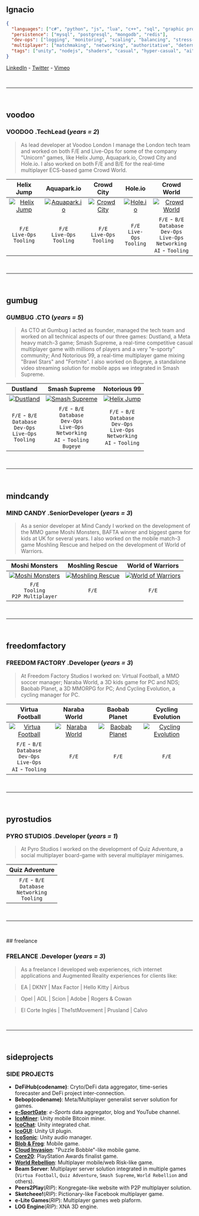 ## **Ignacio**
```json
{
  "languages": ["c#", "python", "js", "lua", "c++", "sql", "graphic programming", "solidity"],
  "persistence": ["mysql", "postgresql", "mongodb", "redis"],
  "dev-ops": ["logging", "monitoring", "scaling", "balancing", "stress-testing", "a/b-testing", "remote-config", "analytics"],
  "multiplayer": ["matchmaking", "networking", "authoritative", "deterministic-lock-step", "tcp", "udp", "rudp", "web-sockets"],
  "tags": ["unity", "nodejs", "shaders", "casual", "hyper-casual", "ai", "machine-learning", "ethereum", "scrum", "agile"]
}
```

[LinkedIn](https://www.linkedin.com/in/ignacio-garmendia-a2076a3/) - [Twitter](https://twitter.com/Codepolita) - [Vimeo](https://vimeo.com/user4039935)

<br/>

---

<br/>

## voodoo
### **VOODOO** .TechLead (*years = 2*)
> As lead developer at Voodoo London I manage the London tech team and worked on both F/E and Live-Ops for some of the company "Unicorn" games, like Helix Jump, Aquapark.io, Crowd City and Hole.io. I also worked on both F/E and B/E for the real-time multiplayer ECS-based game Crowd World.

| Helix Jump | Aquapark.io | Crowd City | Hole.io | Crowd World |
| :---: | :---: | :---: | :---: | :---: |
| [![Helix Jump](http://img.youtube.com/vi/jhhqLsF074k/0.jpg)](http://www.youtube.com/watch?v=jhhqLsF074k) | [![Aquapark.io](http://img.youtube.com/vi/GBeLmwW__BY/0.jpg)](http://www.youtube.com/watch?v=GBeLmwW__BY) | [![Crowd City](http://img.youtube.com/vi/FL7UQiGJvdQ/0.jpg)](http://www.youtube.com/watch?v=FL7UQiGJvdQ) | [![Hole.io](http://img.youtube.com/vi/lJDYb73h_qk/0.jpg)](http://www.youtube.com/watch?v=lJDYb73h_qk) | [![Crowd World](http://img.youtube.com/vi/xGBrSkeZxuw/0.jpg)](http://www.youtube.com/watch?v=xGBrSkeZxuw) |
| `F/E`<br/>`Live-Ops`<br/>`Tooling` | `F/E`<br/>`Live-Ops`<br/>`Tooling` | `F/E`<br/>`Live-Ops`<br/>`Tooling` | `F/E`<br/>`Live-Ops`<br/>`Tooling` | `F/E` - `B/E`<br/>`Database`<br/>`Dev-Ops`<br/>`Live-Ops`<br/>`Networking`<br/>`AI` - `Tooling` |   

<br/>

---

<br/>

## gumbug
### **GUMBUG** .CTO (*years = 5*)
> As CTO at Gumbug I acted as founder, managed the tech team and worked on all technical aspects of our three games: Dustland, a Meta heavy match-3 game; Smash Supreme, a real-time competitive casual multiplayer game with millions of players and a very "e-sporty" community; And Notorious 99, a real-time multiplayer game mixing "Brawl Stars" and "Fortnite". I also worked on Bugeye, a standalone video streaming solution for mobile apps we integrated in Smash Supreme.
> 
| Dustland | Smash Supreme | Notorious 99 |
| :---: | :---: | :---: |
| [![Dustland](http://img.youtube.com/vi/up7XVYRfiW0/0.jpg)](http://www.youtube.com/watch?v=up7XVYRfiW0) | [![Smash Supreme](http://img.youtube.com/vi/wmNJFQ48f0U/0.jpg)](http://www.youtube.com/watch?v=wmNJFQ48f0U) | [![Helix Jump](http://img.youtube.com/vi/ojWSzx2M5BM/0.jpg)](http://www.youtube.com/watch?v=ojWSzx2M5BM) |
| `F/E` - `B/E`<br/>`Database`<br/>`Dev-Ops`<br/>`Live-Ops`<br/>`Tooling` | `F/E` - `B/E`<br/>`Database`<br/>`Dev-Ops`<br/>`Live-Ops`</br>`Networking`<br/>`AI` - `Tooling`<br/>`Bugeye` | `F/E` - `B/E`<br/>`Database`<br/>`Dev-Ops`<br/>`Live-Ops`</br>`Networking`<br/>`AI` - `Tooling` |

<br/>

---

<br/>

## mindcandy
### **MIND CANDY** .SeniorDeveloper (*years = 3*)
> As a senior developer at Mind Candy I worked on the development of the MMO game Moshi Monsters, BAFTA winner and biggest game for kids at UK for several years. I also worked on the mobile match-3 game Moshling Rescue and helped on the development of World of Warriors.
> 
| Moshi Monsters | Moshling Rescue | World of Warriors |
| :---: | :---: | :---: |
| [![Moshi Monsters](http://img.youtube.com/vi/RADumi98ZgA/0.jpg)](http://www.youtube.com/watch?v=RADumi98ZgA) | [![Moshling Rescue](http://img.youtube.com/vi/7r-Q0L8x-k0/0.jpg)](http://www.youtube.com/watch?v=7r-Q0L8x-k0) | [![World of Warriors](http://img.youtube.com/vi/tIPu-e6qSw4/0.jpg)](http://www.youtube.com/watch?v=tIPu-e6qSw4) |
| `F/E`<br/>`Tooling`<br/>`P2P Multiplayer` | `F/E` | `F/E` |

<br/>

---

<br/>

## freedomfactory
### **FREEDOM FACTORY** .Developer (*years = 3*)
> At Freedom Factory Studios I worked on: Virtual Football, a MMO soccer manager; Naraba World, a 3D kids game for PC and NDS; Baobab Planet, a 3D MMORPG for PC; And Cycling Evolution, a cycling manager for PC.

| Virtua Football | Naraba World | Baobab Planet | Cycling Evolution |
| :---: | :---: | :---: | :---: |
| [![Virtua Football](http://img.youtube.com/vi/vq_mzEoVlh8/0.jpg)](http://www.youtube.com/watch?v=vq_mzEoVlh8) | [![Naraba World](http://img.youtube.com/vi/bF5DJOQkFPE/0.jpg)](http://www.youtube.com/watch?v=bF5DJOQkFPE) | [![Baobab Planet](http://img.youtube.com/vi/wIX0pHa6BKQ/0.jpg)](http://www.youtube.com/watch?v=wIX0pHa6BKQ) | [![Cycling Evolution](http://img.youtube.com/vi/IsHRIYzHxFo/0.jpg)](http://www.youtube.com/watch?v=IsHRIYzHxFo) |
| `F/E` - `B/E`<br/>`Database`<br/>`Dev-Ops`<br/>`Live-Ops`<br/>`AI` - `Tooling` | `F/E` | `F/E` | `F/E` |

<br/>

---

<br/>

## pyrostudios
### **PYRO STUDIOS** .Developer (*years = 1*)
> At Pyro Studios I worked on the development of Quiz Adventure, a social multiplayer board-game with several multiplayer minigames.

| Quiz Adventure |
| :---: |
| `F/E` - `B/E`<br/>`Database`<br/>`Networking`<br/>`Tooling` |

<br/>

---

<br/>

## freelance
### **FRELANCE** .Developer (*years = 3*)
> As a freelance I developed web experiences, rich internet applications and Augmented Reality experiences for clients like:

> EA | DKNY | Max Factor | Hello Kitty | Airbus

> Opel | AOL | Scion | Adobe | Rogers & Cowan

> El Corte Inglés | The1stMovement | Prusland | Calvo

<br/>

---

<br/>

## sideprojects
### **SIDE PROJECTS**
- **DeFiHub(codename)**: Cryto/DeFi data aggregator, time-series forecaster and DeFi project inter-connection.
- **Bebop(codename)**: Meta/Multiplayer generalist server solution for games.
- **[e-SportGate](https://www.youtube.com/channel/UC-4Iqsm8YnTEG7PkehUsZww)**: *e-Sports* data aggregator, blog and YouTube channel.
- **[IcoMiner](http://icoplay.com/plugins/)**: Unity mobile Bitcoin miner.
- **[IcoChat](http://icoplay.com/plugins/)**: Unity integrated chat.
- **[IcoGUI](http://icoplay.com/plugins/)**: Unity UI plugin.
- **[IcoSonic](http://icoplay.com/plugins/)**: Unity audio manager.
- **[Blob & Frog](https://appadvice.com/app/blob-frog/888738436)**: Mobile game.
- **[Cloud Invasion](https://androidappsapk.co/detail-cloud-invasion/)**: "Puzzle Bobble"-like mobile game.
- **[Core20](https://www.youtube.com/watch?v=8FJGmq7RFGQ)**: PlayStation Awards finalist game.
- **[World Rebellion](https://apkpure.com/es/world-rebellion-ii/air.com.firstcontactstudios.worldrebellionii)**: Multiplayer mobile/web Risk-like game.
- **Beam Server**: Multiplayer server solution integrated in multiple games (`Virtua Football`, `Quiz Adventure`, `Smash Supreme`, `World Rebellion` and others).
- **Peers2Play**(*RIP*): Kongregate-like website with P2P multiplayer solution.
- **Sketcheee!**(*RIP*): Pictionary-like Facebook multiplayer game.
- **e-Lite Games**(*RIP*): Multiplayer games web plaform.
- **LOG Engine**(*RIP*): XNA 3D engine.

